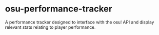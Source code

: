 # osu-performance-tracker
A performance tracker designed to interface with the osu! API and display relevant stats relating to player performance.

